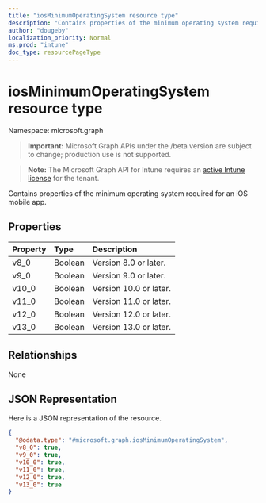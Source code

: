 ```yaml
---
title: "iosMinimumOperatingSystem resource type"
description: "Contains properties of the minimum operating system required for an iOS mobile app."
author: "dougeby"
localization_priority: Normal
ms.prod: "intune"
doc_type: resourcePageType
---
```


# iosMinimumOperatingSystem resource type

Namespace: microsoft.graph

> **Important:** Microsoft Graph APIs under the /beta version are subject to change; production use is not supported.

> **Note:** The Microsoft Graph API for Intune requires an [active Intune license](https://go.microsoft.com/fwlink/?linkid=839381) for the tenant.

Contains properties of the minimum operating system required for an iOS mobile app.

## Properties
|Property|Type|Description|
|:---|:---|:---|
|v8_0|Boolean|Version 8.0 or later.|
|v9_0|Boolean|Version 9.0 or later.|
|v10_0|Boolean|Version 10.0 or later.|
|v11_0|Boolean|Version 11.0 or later.|
|v12_0|Boolean|Version 12.0 or later.|
|v13_0|Boolean|Version 13.0 or later.|

## Relationships
None

## JSON Representation
Here is a JSON representation of the resource.
<!-- {
  "blockType": "resource",
  "@odata.type": "microsoft.graph.iosMinimumOperatingSystem"
}
-->
``` json
{
  "@odata.type": "#microsoft.graph.iosMinimumOperatingSystem",
  "v8_0": true,
  "v9_0": true,
  "v10_0": true,
  "v11_0": true,
  "v12_0": true,
  "v13_0": true
}
```





